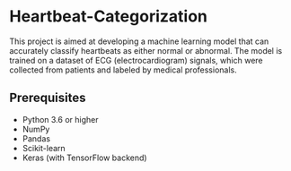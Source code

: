 # Heartbeat-Categorization
This project is aimed at developing a machine learning model that can accurately classify heartbeats as either normal or abnormal. The model is trained on a dataset of ECG (electrocardiogram) signals, which were collected from patients and labeled by medical professionals.

## Prerequisites
* Python 3.6 or higher
* NumPy
* Pandas
* Scikit-learn
* Keras (with TensorFlow backend)
